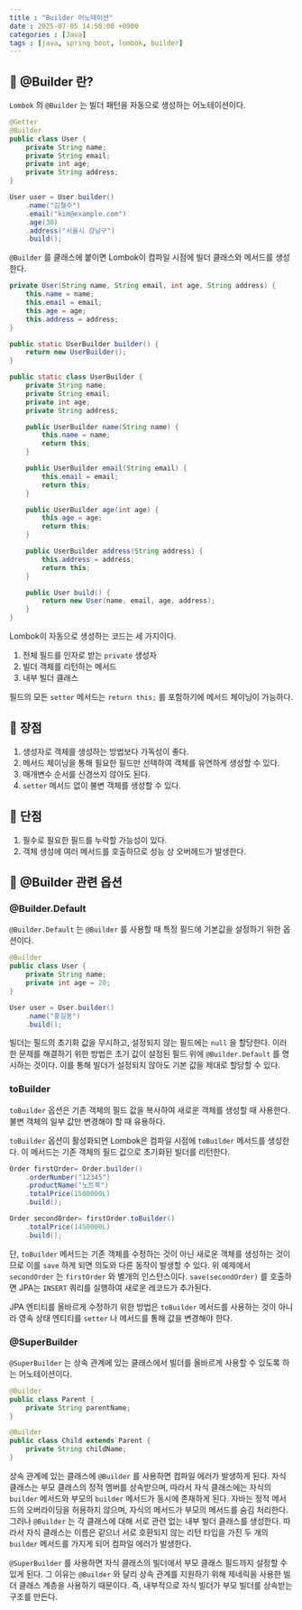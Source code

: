 ```yaml
---
title : "Builder 어노테이션"
date : 2025-07-05 14:50:00 +0900
categories : [Java]
tags : [java, spring boot, lombok, builder]
---
```


## 📌 @Builder 란?

`Lombok` 의 `@Builder` 는 빌더 패턴을 자동으로 생성하는 어노테이션이다. 

```java
@Getter
@Builder
public class User {
    private String name;
    private String email;
    private int age;
    private String address;
}
```

```java
User user = User.builder()
    .name("김철수")
    .email("kim@example.com")
    .age(30)
    .address("서울시 강남구")
    .build();
```

`@Builder` 를 클래스에 붙이면 Lombok이 컴파일 시점에 빌더 클래스와 메서드를 생성한다.

```java
private User(String name, String email, int age, String address) {
    this.name = name;
    this.email = email;
    this.age = age;
    this.address = address;
}

public static UserBuilder builder() {
    return new UserBuilder();
}

public static class UserBuilder {
    private String name;
    private String email;
    private int age;
    private String address;

    public UserBuilder name(String name) {
        this.name = name;
        return this;
    }

    public UserBuilder email(String email) {
        this.email = email;
        return this;
    }

    public UserBuilder age(int age) {
        this.age = age;
        return this;
    }

    public UserBuilder address(String address) {
        this.address = address;
        return this;
    }

    public User build() {
        return new User(name, email, age, address);
    }
}
```

Lombok이 자동으로 생성하는 코드는 세 가지이다.

1. 전체 필드를 인자로 받는 `private` 생성자
2. 빌더 객체를 리턴하는 메서드
3. 내부 빌더 클래스

필드의 모든 `setter` 메서드는 `return this;` 를 포함하기에 메서드 체이닝이 가능하다.

## 📌 장점

1. 생성자로 객체를 생성하는 방법보다 가독성이 좋다.
2. 메서드 체이닝을 통해 필요한 필드만 선택하여 객체를 유연하게 생성할 수 있다.
3. 매개변수 순서를 신경쓰지 않아도 된다.
4. `setter` 메서드 없이 불변 객체를 생성할 수 있다.

## 📌 단점

1. 필수로 필요한 필드를 누락할 가능성이 있다.
2. 객체 생성에 여러 메서드를 호출하므로 성능 상 오버헤드가 발생한다.

## 📌 @Builder 관련 옵션

### @Builder.Default

`@Builder.Default` 는 `@Builder` 를 사용할 때 특정 필드에 기본값을 설정하기 위한 옵션이다.

```java
@Builder
public class User {
    private String name;
    private int age = 20;
}

User user = User.builder()
    .name("홍길동")
    .build();
```

빌더는 필드의 초기화 값을 무시하고, 설정되지 않는 필드에는 `null` 을 할당한다. 이러한 문제를 해결하기 위한 방법은 초기 값이 설정된 필드 위에 `@Builder.Default` 를 명시하는 것이다. 이를 통해 빌더가 설정되지 않아도 기본 값을 제대로 할당할 수 있다.

### toBuilder

`toBuilder` 옵션은 기존 객체의 필드 값을 복사하여 새로운 객체를 생성할 때 사용한다. 불변 객체의 일부 값만 변경해야 할 때 유용하다.

`toBuilder` 옵션이 활성화되면 Lombok은 컴파일 시점에 `toBuilder` 메서드를 생성한다. 이 메서드는 기존 객체의 필드 값으로 초기화된 빌더를 리턴한다.

```java
Order firstOrder= Order.builder()
    .orderNumber("12345")
    .productName("노트북")
    .totalPrice(1500000L)
    .build();

Order secondOrder= firstOrder.toBuilder()
    .totalPrice(1450000L)
    .build();
```

단, `toBuilder` 메서드는 기존 객체를 수정하는 것이 아닌 새로운 객체를 생성하는 것이므로 이를 `save` 하게 되면 의도와 다른 동작이 발생할 수 있다. 위 예제에서 `secondOrder` 는 `firstOrder` 와 별개의 인스턴스이다. `save(secondOrder)` 를 호출하면 JPA는 `INSERT` 쿼리를 실행하여 새로운 레코드가 추가된다.

JPA 엔티티를 올바르게 수정하기 위한 방법은 `toBuilder` 메서드를 사용하는 것이 아니라 영속 상태 엔티티를 `setter` 나 메서드를 통해 값을 변경해야 한다.

### @SuperBuilder

`@SuperBuilder` 는 상속 관계에 있는 클래스에서 빌더를 올바르게 사용할 수 있도록 하는 어노테이션이다. 

```java
@Builder
public class Parent {
    private String parentName;
}

@Builder
public class Child extends Parent {
    private String childName;
}
```

상속 관계에 있는 클래스에 `@Builder` 를 사용하면 컴파일 에러가 발생하게 된다. 자식 클래스는 부모 클래스의 정적 멤버를 상속받으며, 따라서 자식 클래스에는 자식의 `builder` 메서드와 부모의 `builder` 메서드가 동시에 존재하게 된다. 자바는 정적 메서드의 오버라이딩을 허용하지 않으며, 자식의 메서드가 부모의 메서드를 숨김 처리한다. 그러나 `@Builder` 는 각 클래스에 대해 서로 관련 없는 내부 빌더 클래스를 생성한다. 따라서 자식 클래스는 이름은 같으너 서로 호환되지 않는 리턴 타입을 가진 두 개의 `builder` 메서드를 가지게 되어 컴파일 에러가 발생한다.

`@SuperBuilder` 를 사용하면 자식 클래스의 빌더에서 부모 클래스 필드까지 설정할 수 있게 된다. 그 이유는 `@Builder` 와 달리 상속 관계를 지원하기 위해 제네릭을 사용한 빌더 클래스 계층을 사용하기 때문이다. 즉, 내부적으로 자식 빌더가 부모 빌더를 상속받는 구조를 만든다.